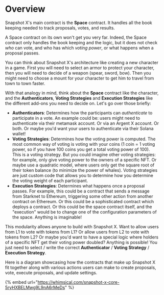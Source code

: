 # Overview

Snapshot X's main contract is the **Space** contract. It handles all the book keeping needed to track proposals, votes, and results. 

A Space contract on its own won't get you very far. Indeed, the Space contract only handles the book keeping and the logic, but it does not check *who* can vote, and who has which *voting power*, or what happens when a proposal passes.

You can think about Snapshot X's architecture like creating a new character in a game. First you will need to select an armor to protect your character, then you will need to decide of a weapon (spear, sword, bow). Then you might need to choose a mount for your character to get him to travel from town to town faster.

With that analogy in mind, think about the **Space** contract like the character, and the **Authenticators**, **Voting Strategies** and **Execution Strategies** like the different add-ons you need to decide on. Let's go over those briefly:

- **Authenticators**: Determines how the participants can *authenticate* to participate in a vote. An example could be: users might need to authenticate via their metamask account. Or via an Argent X account. Or both. Or maybe you'd want your users to authenticate via their Solana wallet!
- **Voting Strategies**: Determines how the voting power is computed. The most common way of voting is voting with your coins (1 coin = 1 voting power, so if you have 100 coins you get a total voting power of 100). This is a voting strategy. But you could imagine other voting strategies: for example, only give voting power to the owners of a specific NFT. Or maybe use a quadratic model, where users only get the square root of their token balance (to minimize the power of whales). Voting strategies are just custom code that allows you to determine how you determine the voting weight of each participant.
- **Execution Strategies**: Determines what happens once a proposal passes. For example, this could be a contract that sends a message from Starknet to Ethereum, triggering some other action from another contract on Ethereum. Or this could be a sophisticated contract which deploys a contract. Or this could be the space contract itself, and the "execution" would be to change one of the configuration parameters of the space. Anything is imaginable!

This modularity allows anyone to build with Snapshot X. Want to allow users from L1 to vote with tokens from L1? Or allow users from L2 to vote with tokens from L2? Or maybe you'd want to have a special logic where holders of a specific NFT get their voting power doubled? Anything is possible! You just need to select / write the correct **Authenticator** / **Voting Strategy** / **Execution Strategy**.

Here is a diagram showcasing how the contracts that make up Snapshot X fit together along with various actions users can make to create proposals, vote, execute proposals, and update settings.

{% embed url="https://whimsical.com/snapshot-x-core-5ryHXBELMwg9L9nA6rMeDs" %}
